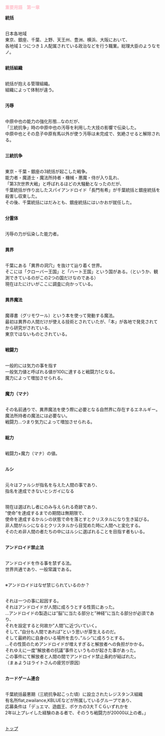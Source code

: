 <html>

<head>
<title>重要単語</title>
</head>

<strong><font color="pink">重要用語　第一章<big></strong></font></big>


<strong>統括</strong><br><br>

日本各地域<br>
東京、銀座、千葉、上野、天王州、豊洲、横浜、大阪において、<br>
各地域１つにつき１人配属されている政治などを行う職業。総理大臣のようなモノ。<br><br>

<strong>統括組織</strong><br><br>

統括が抱える管理組織。<br>
組織によって体制が違う。<br><br>

<strong>汚辱</strong><br><br>

中原中也の能力の強化形態…なのだが、<br>
「三統抗争」時の中原中也の汚辱を利用した大技の影響で伝染した。<br>
中原中也とその息子中原有馬以外が使う汚辱は未完成で、気絶させると解除される。<br><br>

<strong>三統抗争</strong><br><br>

東京・千葉・銀座の3統括が起こした戦争。<br>
能力者・魔道士・魔法所持者・機械・悪魔・侍が入り乱れ、<br>
「第3次世界大戦」と呼ばれるほどの大騒動となったのだが、<br>
千葉統括が作り出したスパイアンドロイド「長門有希」が千葉統括と銀座統括を殺害し収束した。<br>
その後、千葉統括にはだみとも、銀座統括にはいかおが就任した。<br><br>

<strong>分霊体</strong><br><br>

汚辱の力が伝染した能力者。<br><br>


<strong>異界</strong><br><br>

千葉にある「異界の洞穴」を抜けて辿り着く世界。<br>
そこには「クローバー王国」と「ハート王国」という国がある。（というか、観測できているのがこの2つの国だけなのである）<br>
現在はたにけいがここに調査に向かっている。<br><br>


<strong>異界魔法</strong><br><br>

魔導書（グリモワール）という本を使って発動する魔法。<br>
最初は異界の人間だけが使える技術とされていたが、「本」が各地で発見されてから研究がされている、<br>
東京ではないものとされている。<br><br>


<strong>戦闘力</strong><br><br>

一般的には気力の事を指す<br>
一般気力値と呼ばれる値が100に達すると戦闘力1となる。<br>
魔力によって増加させられる。<br><br>

<strong>魔力（マナ）</strong><br><br>

その名前通りで、異界魔法を使う際に必要となる自然界に存在するエネルギー。<br>
魔法所持者の魔法には必要ない。<br>
戦闘力…つまり気力によって増加させられる。<br><br>

<strong>総力</strong><br><br>

戦闘力+魔力（マナ）の値。<br><br>

<strong>ルシ</strong><br><br>

元々はファルシが指名を与えた人間の事であり、<br>
指名を達成できないとシガイになる<br><br>

現在は選ばれし者にのみ与えられる奇跡であり、<br>
”使命”を達成するまでの期間は無期限で、<br>
使命を達成するかルシの状態で命を落とすとクリスタルになり生き延びる。<br>
非人間がルシになるとクリスタルから目覚めた時に人間へと変化する。<br>
そのため非人間の者たちの中にはルシに選ばれることを目指す者もいる。<br><br>

<strong>アンドロイド禁止法</strong><br><br>

アンドロイドを作る事を禁ずる法。<br>
世界共通であり、一般常識である。<br><br>

※アンドロイドはなぜ禁じられているのか？<br><br>

それは一つの事に起因する。<br>
それはアンドロイドが人間に成ろうとする性質にあった。<br>
…アンドロイドの製造には”脳”に当たる部分と”神経”に当たる部分が必須であり、<br>
それを設定すると何故か”人間”に近づいていく。<br>
そして、”自分も人間であれば”という思いが芽生えるのだ。<br>
そして最終的に自身のいる場所を去り、”ルシ”に成ろうとする。<br>
…その性質のためアンドロイドが増えすぎると解放者への負担がかかる。<br>
それゆえに一度”解放者の抗議”事件というものが起きた事があった。<br>
この事件にて解放者と人間の間でアンドロイド禁止条約が結ばれた。<br>
（まぁようはライトさんの疲労が原因）<br><br>

<strong>カードゲーム連合</strong><br><br>

千葉統括最悪期（三統抗争起こった頃）に設立されたレジスタンス組織<br>
有名所flat,zwailance,KBLUEなどが所属しているグループであり、<br>
応募条件は「デュエマ、遊戯王、ポケカの3大ＴＣＧいずれかを<br>
2年以上プレイした経験のある者で、そのうち戦闘力が20000以上の者。」<br><br>

<a href="ホーム.html">トップ</a>

